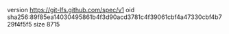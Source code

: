 version https://git-lfs.github.com/spec/v1
oid sha256:89f85ea14030495861b4f3d90acd3781c4f39061cbf4a47330cbf4b729f4f5f5
size 8715
